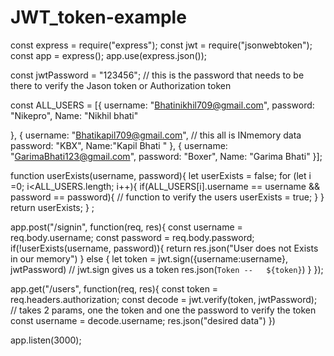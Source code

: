 # JWT_token-example
const express = require("express");
const jwt = require("jsonwebtoken");
const app = express();
app.use(express.json());

const jwtPassword = "123456";   // this is the password that needs to be there to verify the Jason token or Authorization token

const ALL_USERS = [{
    username: "Bhatinikhil709@gmail.com",
    password: "Nikepro",
    Name: "Nikhil bhati"

},
{
    username: "Bhatikapil709@gmail.com",   //  this all is INmemory data 
    password: "KBX",
    Name:"Kapil Bhati "
},
{
    username: "GarimaBhati123@gmail.com",
    password: "Boxer",
    Name: "Garima Bhati"
}];


function userExists(username, password){
    let userExists = false;
   for (let i =0; i<ALL_USERS.length; i++){
if(ALL_USERS[i].username == username && password == password){   // function to verify the users
    userExists = true; 
}
   }
   return userExists;
}  ;



app.post("/signin", function(req, res){
    const username = req.body.username;
    const password = req.body.password;
if(!userExists(username, password)){
    return res.json("User does not Exists in our memory")
}
else {
let token = jwt.sign({username:username}, jwtPassword)   // jwt.sign gives us a token
res.json(`Token --   ${token}`)
}
});



app.get("/users", function(req, res){
    const token = req.headers.authorization;
    const decode = jwt.verify(token, jwtPassword);  // takes 2 params, one the token and one the password to verify the token 
    const username = decode.username;
    res.json("desired data")
})

app.listen(3000);
